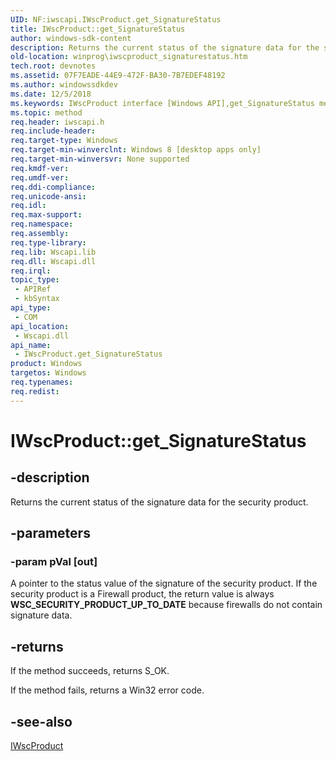 ```yaml
---
UID: NF:iwscapi.IWscProduct.get_SignatureStatus
title: IWscProduct::get_SignatureStatus
author: windows-sdk-content
description: Returns the current status of the signature data for the security product.
old-location: winprog\iwscproduct_signaturestatus.htm
tech.root: devnotes
ms.assetid: 07F7EADE-44E9-472F-BA30-7B7EDEF48192
ms.author: windowssdkdev
ms.date: 12/5/2018
ms.keywords: IWscProduct interface [Windows API],get_SignatureStatus method, IWscProduct.get_SignatureStatus, IWscProduct::get_SignatureStatus, get_SignatureStatus, get_SignatureStatus method [Windows API], get_SignatureStatus method [Windows API],IWscProduct interface, iwscapi/IWscProduct::get_SignatureStatus, winprog.iwscproduct_signaturestatus
ms.topic: method
req.header: iwscapi.h
req.include-header: 
req.target-type: Windows
req.target-min-winverclnt: Windows 8 [desktop apps only]
req.target-min-winversvr: None supported
req.kmdf-ver: 
req.umdf-ver: 
req.ddi-compliance: 
req.unicode-ansi: 
req.idl: 
req.max-support: 
req.namespace: 
req.assembly: 
req.type-library: 
req.lib: Wscapi.lib
req.dll: Wscapi.dll
req.irql: 
topic_type:
 - APIRef
 - kbSyntax
api_type:
 - COM
api_location:
 - Wscapi.dll
api_name:
 - IWscProduct.get_SignatureStatus
product: Windows
targetos: Windows
req.typenames: 
req.redist: 
---
```


# IWscProduct::get_SignatureStatus


## -description


Returns the current status of the signature data for the security product.


## -parameters




### -param pVal [out]

A pointer to the status value of the signature of the security product. If the security product is a Firewall product, the return value is always <b>WSC_SECURITY_PRODUCT_UP_TO_DATE</b> because firewalls do not contain signature data.


## -returns



If the method  succeeds, returns S_OK.

If the method  fails, returns a Win32 error code.




## -see-also




<a href="https://msdn.microsoft.com/C637E67A-CED7-4235-AAF3-22730E9C7E91">IWscProduct</a>
 

 

